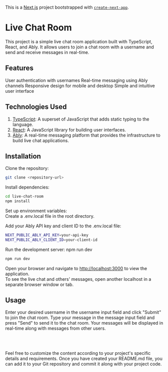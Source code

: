 This is a [Next.js](https://nextjs.org/) project bootstrapped with [`create-next-app`](https://github.com/vercel/next.js/tree/canary/packages/create-next-app).

# Live Chat Room

This project is a simple live chat room application built with TypeScript, React, and Ably. It allows users to join a chat room with a username and send and receive messages in real-time.

## Features

User authentication with usernames
Real-time messaging using Ably channels
Responsive design for mobile and desktop
Simple and intuitive user interface


## Technologies Used

1. [TypeScript](https://www.typescriptlang.org/): A superset of JavaScript that adds static typing to the language.
2. [React](https://react.dev/): A JavaScript library for building user interfaces.
3. [Ably](https://ably.com/): A real-time messaging platform that provides the infrastructure to build live chat applications.

## Installation

Clone the repository:


```bash
git clone <repository-url>
```

Install dependencies:
```bash
cd live-chat-room
npm install
```

Set up environment variables:
<br/>
Create a .env.local file in the root directory.

Add your Ably API key and client ID to the .env.local file:


```bash
NEXT_PUBLIC_ABLY_API_KEY=your-api-key
NEXT_PUBLIC_ABLY_CLIENT_ID=your-client-id
```

Run the development server:
npm run dev

```bash
npm run dev
```
Open your browser and navigate to [http://localhost:3000](http://localhost:3000) to view the application.
<br/>
To see the live chat and others' messages, open another localhost in a separate browser window or tab.

## Usage
Enter your desired username in the username input field and click "Submit" to join the chat room.
Type your message in the message input field and press "Send" to send it to the chat room.
Your messages will be displayed in real-time along with messages from other users.

<br/>
<br/>

Feel free to customize the content according to your project's specific details and requirements. Once you have created your README.md file, you can add it to your Git repository and commit it along with your project code.
